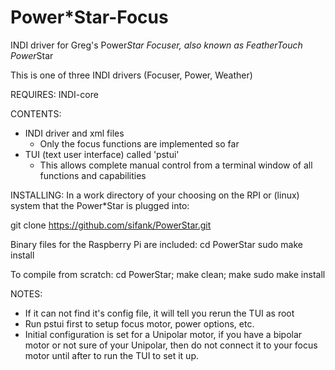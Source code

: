 # Power*Star-Focus
INDI driver for Greg's Power*Star Focuser, also known as FeatherTouch Power*Star

This is one of three INDI drivers (Focuser, Power, Weather)

REQUIRES: 
INDI-core

CONTENTS:
- INDI driver and xml files
  - Only the focus functions are implemented so far
- TUI (text user interface) called 'pstui'
  - This allows complete manual control from a terminal window
    of all functions and capabilities

INSTALLING:
In a work directory of your choosing on the RPI 
or (linux) system that the Power*Star is plugged into:

git clone https://github.com/sifank/PowerStar.git

Binary files for the Raspberry Pi are included:
cd PowerStar
sudo make install

To compile from scratch:
cd PowerStar;
make clean; make
sudo make install

NOTES:
- If it can not find it's config file, it will tell you rerun the TUI as root
- Run pstui first to setup focus motor, power options, etc.
- Initial configuration is set for a Unipolar motor, if you have a bipolar motor or not sure of your Unipolar, then do not connect it to your focus motor until after to run the TUI to set it up.

